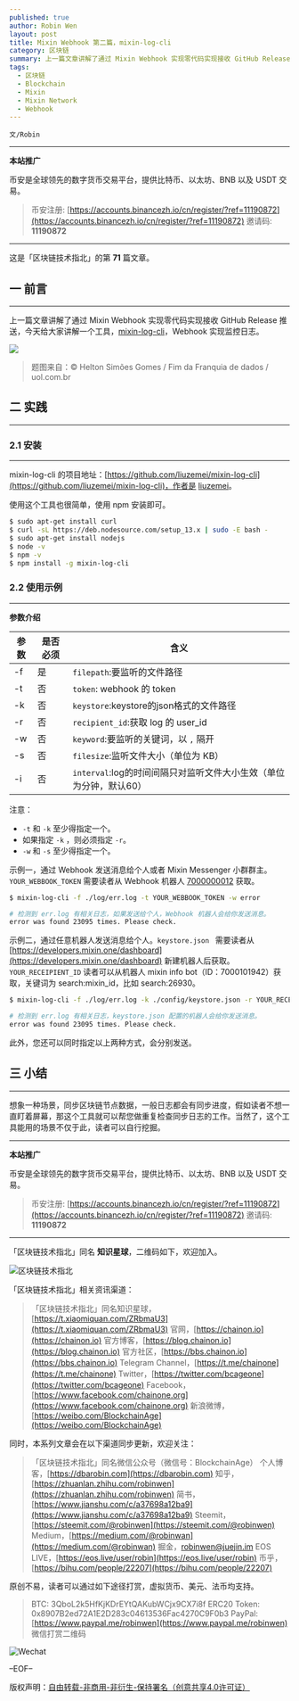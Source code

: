 ```yaml
---
published: true
author: Robin Wen
layout: post
title: Mixin Webhook 第二篇，mixin-log-cli
category: 区块链
summary: 上一篇文章讲解了通过 Mixin Webhook 实现零代码实现接收 GitHub Release 推送，今天给大家讲解一个工具，mixin-log-cli，Webhook 实现监控日志。想象一种场景，同步区块链节点数据，一般日志都会有同步进度，假如读者不想一直盯着屏幕，那这个工具就可以帮您做重复检查同步日志的工作。当然了，这个工具能用的场景不仅于此，读者可以自行挖掘。
tags:
  - 区块链
  - Blockchain
  - Mixin
  - Mixin Network
  - Webhook
---
```


`文/Robin`

***

**本站推广**

币安是全球领先的数字货币交易平台，提供比特币、以太坊、BNB 以及 USDT 交易。

> 币安注册: [https://accounts.binancezh.io/cn/register/?ref=11190872](https://accounts.binancezh.io/cn/register/?ref=11190872)
> 邀请码: **11190872**

***

这是「区块链技术指北」的第 **71** 篇文章。

## 一 前言
***

上一篇文章讲解了通过 Mixin Webhook 实现零代码实现接收 GitHub Release 推送，今天给大家讲解一个工具，[mixin-log-cli](https://github.com/liuzemei/mixin-log-cli)，Webhook 实现监控日志。

![](https://cdn.dbarobin.com/dkugonh.png)

> 题图来自：© Helton Simões Gomes / Fim da Franquia de dados / uol.com.br

## 二 实践
***

### 2.1 安装
***

mixin-log-cli 的项目地址：[https://github.com/liuzemei/mixin-log-cli](https://github.com/liuzemei/mixin-log-cli)，作者是 [liuzemei](https://github.com/liuzemei/)。

使用这个工具也很简单，使用 npm 安装即可。

``` bash
$ sudo apt-get install curl
$ curl -sL https://deb.nodesource.com/setup_13.x | sudo -E bash -
$ sudo apt-get install nodejs
$ node -v
$ npm -v
$ npm install -g mixin-log-cli
```

### 2.2 使用示例
***

**参数介绍**

| 参数 | 是否必须 | 含义 |
| - | ---- | ----------------- |
| -f | 是 | `filepath`:要监听的文件路径 |
| -t | 否 | `token`: webhook 的 token |
| -k | 否 | `keystore`:keystore的json格式的文件路径 |
| -r | 否 | `recipient_id`:获取 log 的 user_id |
| -w | 否 | `keyword`:要监听的关键词，以 `,` 隔开 |
| -s | 否 | `filesize`:监听文件大小（单位为 KB） |
| -i | 否 | `interval`:log的时间间隔只对监听文件大小生效（单位为分钟，默认60） |

注意：

* `-t` 和 `-k` 至少得指定一个。
* 如果指定 `-k` ，则必须指定 `-r`。
* `-w` 和 `-s` 至少得指定一个。

示例一，通过 Webhook 发送消息给个人或者 Mixin Messenger 小群群主。`YOUR_WEBBOOK_TOKEN` 需要读者从 Webhook 机器人 [7000000012](https://mixin.one/codes/4d792128-1db8-4baf-8d90-d0d8189a4a7e) 获取。

``` bash
$ mixin-log-cli -f ./log/err.log -t YOUR_WEBBOOK_TOKEN -w error

# 检测到 err.log 有相关日志，如果发送给个人，Webhook 机器人会给你发送消息。
error was found 23095 times. Please check.
```

示例二，通过任意机器人发送消息给个人。`keystore.json ` 需要读者从 [https://developers.mixin.one/dashboard](https://developers.mixin.one/dashboard) 新建机器人后获取。`YOUR_RECEIPIENT_ID` 读者可以从机器人 mixin info bot（ID：7000101942）获取，关键词为 search:mixin_id，比如 search:26930。

``` bash
$ mixin-log-cli -f ./log/err.log -k ./config/keystore.json -r YOUR_RECEIPIENT_ID  -w error

# 检测到 err.log 有相关日志，keystore.json 配置的机器人会给你发送消息。
error was found 23095 times. Please check.
```

此外，您还可以同时指定以上两种方式，会分别发送。

## 三 小结
***

想象一种场景，同步区块链节点数据，一般日志都会有同步进度，假如读者不想一直盯着屏幕，那这个工具就可以帮您做重复检查同步日志的工作。当然了，这个工具能用的场景不仅于此，读者可以自行挖掘。

***

**本站推广**

币安是全球领先的数字货币交易平台，提供比特币、以太坊、BNB 以及 USDT 交易。

> 币安注册: [https://accounts.binancezh.io/cn/register/?ref=11190872](https://accounts.binancezh.io/cn/register/?ref=11190872)
> 邀请码: **11190872**

***

「区块链技术指北」同名 **知识星球**，二维码如下，欢迎加入。

![区块链技术指北](https://cdn.dbarobin.com/3YzonTR.png)

「区块链技术指北」相关资讯渠道：

> 「区块链技术指北」同名知识星球，[https://t.xiaomiquan.com/ZRbmaU3](https://t.xiaomiquan.com/ZRbmaU3)
> 官网，[https://chainon.io](https://chainon.io)
> 官方博客，[https://blog.chainon.io](https://blog.chainon.io)
> 官方社区，[https://bbs.chainon.io](https://bbs.chainon.io)
> Telegram Channel，[https://t.me/chainone](https://t.me/chainone)
> Twitter，[https://twitter.com/bcageone](https://twitter.com/bcageone)
> Facebook，[https://www.facebook.com/chainone.org](https://www.facebook.com/chainone.org)
> 新浪微博，[https://weibo.com/BlockchainAge](https://weibo.com/BlockchainAge)

同时，本系列文章会在以下渠道同步更新，欢迎关注：

> 「区块链技术指北」同名微信公众号（微信号：BlockchainAge）
> 个人博客，[https://dbarobin.com](https://dbarobin.com)
> 知乎，[https://zhuanlan.zhihu.com/robinwen](https://zhuanlan.zhihu.com/robinwen)
> 简书，[https://www.jianshu.com/c/a37698a12ba9](https://www.jianshu.com/c/a37698a12ba9)
> Steemit，[https://steemit.com/@robinwen](https://steemit.com/@robinwen)
> Medium，[https://medium.com/@robinwan](https://medium.com/@robinwan)
> 掘金，[robinwen@juejin.im](https://juejin.im/user/5673ccae60b2260ee435f89a/posts)
> EOS LIVE，[https://eos.live/user/robin](https://eos.live/user/robin)
> 币乎，[https://bihu.com/people/22207](https://bihu.com/people/22207)

原创不易，读者可以通过如下途径打赏，虚拟货币、美元、法币均支持。

> BTC: 3QboL2k5HfKjKDrEYtQAKubWCjx9CX7i8f
> ERC20 Token: 0x8907B2ed72A1E2D283c04613536Fac4270C9F0b3
> PayPal: [https://www.paypal.me/robinwen](https://www.paypal.me/robinwen)
> 微信打赏二维码

![Wechat](https://cdn.dbarobin.com/SzoNl5b.jpg)

–EOF–

版权声明：[自由转载-非商用-非衍生-保持署名（创意共享4.0许可证）](http://creativecommons.org/licenses/by-nc-nd/4.0/deed.zh)
